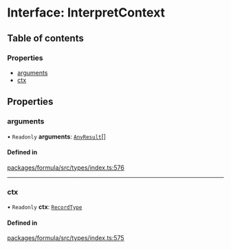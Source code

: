 # Interface: InterpretContext

## Table of contents

### Properties

- [arguments](InterpretContext.md#arguments)
- [ctx](InterpretContext.md#ctx)

## Properties

### <a id="arguments" name="arguments"></a> arguments

• `Readonly` **arguments**: [`AnyResult`](../README.md#anyresult)[]

#### Defined in

[packages/formula/src/types/index.ts:576](https://github.com/mashcard/mashcard/blob/main/packages/formula/src/types/index.ts#L576)

---

### <a id="ctx" name="ctx"></a> ctx

• `Readonly` **ctx**: [`RecordType`](RecordType.md)

#### Defined in

[packages/formula/src/types/index.ts:575](https://github.com/mashcard/mashcard/blob/main/packages/formula/src/types/index.ts#L575)
